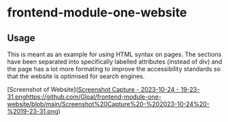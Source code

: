 # frontend-module-one-website

## Usage 

This is meant as an example for using HTML syntax on pages. The sections have been separated into specifically labelled attributes (instead of div) and the page has a lot more formating to improve the accessibility standards so that the website is optimised for search engines.


[Screenshot of Website]([Screenshot Capture - 2023-10-24 - 19-23-31.png](https://github.com/Gloal/frontend-module-one-website/blob/main/Screenshot%20Capture%20-%202023-10-24%20-%2019-23-31.png)https://github.com/Gloal/frontend-module-one-website/blob/main/Screenshot%20Capture%20-%202023-10-24%20-%2019-23-31.png)
